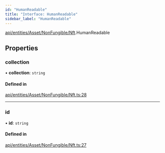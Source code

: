 ```yaml
---
id: "HumanReadable"
title: "Interface: HumanReadable"
sidebar_label: "HumanReadable"
---
```


[api/entities/Asset/NonFungible/Nft](../../../../../../../modules/API/Entities/Asset/NonFungible/Nft/Nft.md).HumanReadable

## Properties

### collection

• **collection**: `string`

#### Defined in

[api/entities/Asset/NonFungible/Nft.ts:28](https://github.com/PolymeshAssociation/polymesh-sdk/blob/2c78f6c34/src/api/entities/Asset/NonFungible/Nft.ts#L28)

___

### id

• **id**: `string`

#### Defined in

[api/entities/Asset/NonFungible/Nft.ts:27](https://github.com/PolymeshAssociation/polymesh-sdk/blob/2c78f6c34/src/api/entities/Asset/NonFungible/Nft.ts#L27)
